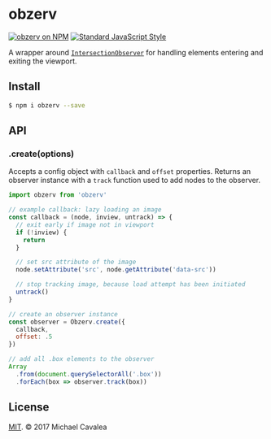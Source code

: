 # obzerv

[![obzerv on NPM](https://img.shields.io/npm/v/obzerv.svg?style=flat-square)](https://www.npmjs.com/package/obzerv) [![Standard JavaScript Style](https://img.shields.io/badge/code_style-standard-brightgreen.svg?style=flat-square)](http://standardjs.com/)

A wrapper around [`IntersectionObserver`](https://developer.mozilla.org/en-US/docs/Web/API/Intersection_Observer_API) for handling elements entering and exiting the viewport.

## Install

```sh
$ npm i obzerv --save
```

## API

### .create(options)

Accepts a config object with `callback` and `offset` properties. Returns an observer instance with a `track` function used to add nodes to the observer.

```javascript
import obzerv from 'obzerv'

// example callback: lazy loading an image
const callback = (node, inview, untrack) => {
  // exit early if image not in viewport
  if (!inview) {
    return
  }

  // set src attribute of the image
  node.setAttribute('src', node.getAttribute('data-src'))

  // stop tracking image, because load attempt has been initiated
  untrack()
}

// create an observer instance
const observer = Obzerv.create({
  callback,
  offset: .5
})

// add all .box elements to the observer
Array
  .from(document.querySelectorAll('.box'))
  .forEach(box => observer.track(box))
```

## License

[MIT](https://opensource.org/licenses/MIT). © 2017 Michael Cavalea
